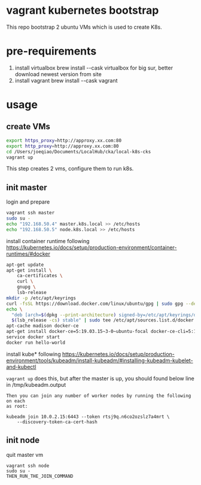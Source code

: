 

# vagrant kubernetes bootstrap
This repo bootstrap 2 ubuntu VMs which is used to create K8s.


# pre-requirements
1. install virtualbox
brew install --cask virtualbox
for big sur, better download newest version from site
2. install vagrant
brew install --cask vagrant
 
# usage

## create VMs
```sh
export https_proxy=http://approxy.xx.com:80
export http_proxy=http://approxy.xx.com:80
cd /Users/joeqiao/Documents/LocalHub/cka/local-k8s-cks
vagrant up
```
This step creates 2 vms, configure them to run k8s.

## init master

login and prepare
```sh
vagrant ssh master
sudo su -
echo "192.168.50.4" master.k8s.local >> /etc/hosts
echo "192.168.50.5" node.k8s.local >> /etc/hosts
```
install container runtime following https://kubernetes.io/docs/setup/production-environment/container-runtimes/#docker
```sh
apt-get update
apt-get install \
    ca-certificates \
    curl \
    gnupg \
    lsb-release
mkdir -p /etc/apt/keyrings
curl -fsSL https://download.docker.com/linux/ubuntu/gpg | sudo gpg --dearmor -o /etc/apt/keyrings/docker.gpg
echo \
  "deb [arch=$(dpkg --print-architecture) signed-by=/etc/apt/keyrings/docker.gpg] https://download.docker.com/linux/ubuntu \
  $(lsb_release -cs) stable" | sudo tee /etc/apt/sources.list.d/docker.list > /dev/null
apt-cache madison docker-ce
apt-get install docker-ce=5:19.03.15~3-0~ubuntu-focal docker-ce-cli=5:19.03.15~3-0~ubuntu-focal containerd.io docker-compose-plugin
service docker start
docker run hello-world

```
install kube* following https://kubernetes.io/docs/setup/production-environment/tools/kubeadm/install-kubeadm/#installing-kubeadm-kubelet-and-kubectl


`vagrant up` does this, but after the master is up, you should found below
line in /tmp/kubeadm.output

```
Then you can join any number of worker nodes by running the following on each
as root:

kubeadm join 10.0.2.15:6443 --token rtsj9q.n6co2ozslz7a4mrt \
    --discovery-token-ca-cert-hash

```

## init node
quit master vm
```
vagrant ssh node
sudo su - 
THEN_RUN_THE_JOIN_COMMAND
```
